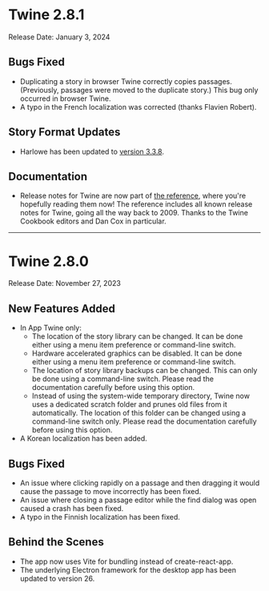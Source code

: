 # Twine 2.8.1

Release Date: January 3, 2024

## Bugs Fixed

- Duplicating a story in browser Twine correctly copies passages. (Previously,
  passages were moved to the duplicate story.) This bug only occurred in browser
  Twine.
- A typo in the French localization was corrected (thanks Flavien Robert).

## Story Format Updates

- Harlowe has been updated to [version
  3.3.8](https://twine2.neocities.org/#section_changes).

## Documentation

- Release notes for Twine are now part of [the
  reference](https://twinery.org/reference/en/), where you're hopefully reading
  them now! The reference includes all known release notes for Twine, going all
  the way back to 2009. Thanks to the Twine Cookbook editors and Dan Cox in
  particular.

---

# Twine 2.8.0

Release Date: November 27, 2023

## New Features Added

- In App Twine only:
  - The location of the story library can be changed. It can be done either
    using a menu item preference or command-line switch.
  - Hardware accelerated graphics can be disabled. It can be done either using a
    menu item preference or command-line switch.
  - The location of story library backups can be changed. This can only be done
    using a command-line switch. Please read the documentation carefully before
    using this option.
  - Instead of using the system-wide temporary directory, Twine now uses a
    dedicated scratch folder and prunes old files from it automatically. The
    location of this folder can be changed using a command-line switch only.
    Please read the documentation carefully before using this option.
- A Korean localization has been added.

## Bugs Fixed

- An issue where clicking rapidly on a passage and then dragging it would cause
  the passage to move incorrectly has been fixed.
- An issue where closing a passage editor while the find dialog was open caused
  a crash has been fixed.
- A typo in the Finnish localization has been fixed.

## Behind the Scenes

- The app now uses Vite for bundling instead of create-react-app.
- The underlying Electron framework for the desktop app has been updated to
  version 26.
